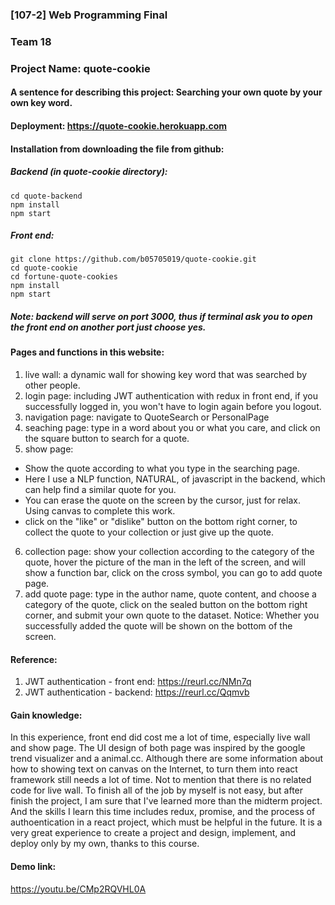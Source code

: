 ### [107-2] Web Programming Final
### Team 18
### Project Name: quote-cookie
#### A sentence for describing this project: Searching your own quote by your own key word.
#### Deployment: https://quote-cookie.herokuapp.com
#### Installation from downloading the file from github:
##### Backend (in quote-cookie directory):
```
cd quote-backend
npm install
npm start
```
##### Front end:
```
git clone https://github.com/b05705019/quote-cookie.git
cd quote-cookie
cd fortune-quote-cookies
npm install
npm start
```
##### Note: backend will serve on port 3000, thus if terminal ask you to open the front end on another port just choose yes.
#### Pages and functions in this website:
1. live wall: a dynamic wall for showing key word that was searched by other people. 
2. login page: including JWT authentication with redux in front end, if you successfully logged in, you won't have to login again before you logout.
3. navigation page: navigate to QuoteSearch or PersonalPage
4. seaching page: type in a word about you or what you care, and click on the square button to search for a quote.
5. show page: 
  * Show the quote according to what you type in the searching page. 
  * Here I use a NLP function, NATURAL, of javascript in the backend, which can help find a similar quote for you.
  * You can erase the quote on the screen by the cursor, just for relax. Using canvas to complete this work.
  * click on the "like" or "dislike" button on the bottom right corner, to collect the quote to your collection or just give up the quote.
6. collection page: show your collection according to the category of the quote, hover the picture of the man in the left of the screen, and will show a function bar, click on the cross symbol, you can go to add quote page.
7. add quote page: type in the author name, quote content, and choose a category of the quote, click on the sealed button on the bottom right corner, and submit your own quote to the dataset. Notice: Whether you successfully added the quote will be shown on the bottom of the screen.

#### Reference:
1. JWT authentication - front end: https://reurl.cc/NMn7q
2. JWT authentication - backend: https://reurl.cc/Qqmvb
#### Gain knowledge:
In this experience, front end did cost me a lot of time, especially live wall and show page. The UI design of both page was inspired by the google trend visualizer and a animal.cc. Although there are some information about how to showing text on canvas on the Internet, to turn them into react framework still needs a lot of time. Not to mention that there is no related code for live wall. To finish all of the job by myself is not easy, but after finish the project, I am sure that I've learned more than the midterm project. And the skills I learn this time includes redux, promise, and the process of authoentication in a react project, which must be helpful in the future. It is a very great experience to create a project and design, implement, and deploy only by my own, thanks to this course. 
#### Demo link:
https://youtu.be/CMp2RQVHL0A

